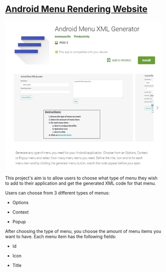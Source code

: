 # [Android Menu Rendering Website](https://play.google.com/store/apps/details?id=com.tomerpacific.androidmenugenerator)

![Google Play Stpre Image](https://github.com/TomerPacific/Android-XML-Menu-Generator/blob/master/PlayStoreImage.jpg?raw=true)

This project's aim is to allow users to choose what type of menu they wish to add to their application and get the generated XML code for that menu.

Users can choose from 3 different types of menus:

- Options

- Context

- Popup

After choosing the type of menu, you choose the amount of menu items you want to have. Each menu item has the following fields:

- Id

- Icon

- Title
